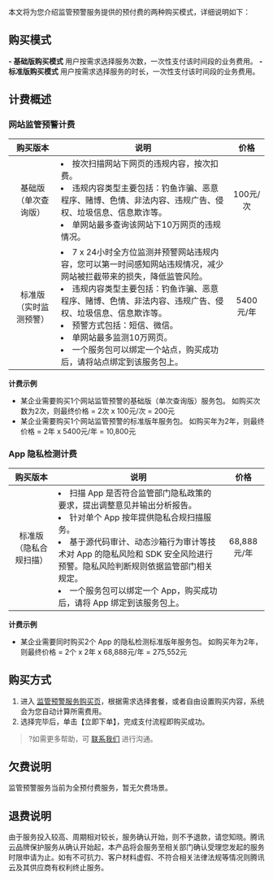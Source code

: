 本文将为您介绍监管预警服务提供的预付费的两种购买模式，详细说明如下：

## 购买模式
**- 基础版购买模式**
用户按需求选择服务次数，一次性支付该时间段的业务费用。
**- 标准版购买模式**
用户按需求选择服务的时长，一次性支付该时间段的业务费用。


## 计费概述
### 网站监管预警计费
<table>
<thead>
<tr>
<th><center><strong>购买版本</th>
<th><center><strong>说明</th>
<th><center><strong>价格</th>
</tr>
</thead>
<tbody><tr>
<td align="left"><center>基础版（单次查询版）</td>
<td align="left"><li>按次扫描网站下网页的违规内容，按次扣费。<br> <li>违规内容类型主要包括：钓鱼诈骗、恶意程序、赌博、色情、非法内容、违规广告、侵权、垃圾信息、信息欺诈等。<br> <li>单网站最多查询该网站下10万网页的违规情况。</td>
<td align="left"><center>100元/次</td>
</tr>
<tr>
<td align="left"><center>标准版（实时监测预警）</td>
<td align="left"><li>7 x 24小时全方位监测并预警网站违规内容，您可以第一时间感知网站违规情况，减少网站被拦截带来的损失，降低监管风险。<br><li>违规内容类型主要包括：钓鱼诈骗、恶意程序、赌博、色情、非法内容、违规广告、侵权、垃圾信息、信息欺诈等。<br><li>预警方式包括：短信、微信。<br> <li>单网站最多监测10万网页。<br> <li>一个服务包可以绑定一个站点，购买成功后，请将站点绑定到该服务包上。</td>
<td align="left"><center>5400元/年</td>
</tr>
</tbody></table>

**计费示例**
- 某企业需要购买1个网站监管预警的基础版（单次查询版）服务包。
如购买次数为2次，则最终价格 = 2次 x 100元/次 = 200元
- 某企业需要购买1个网站监管预警的标准版年服务包。
如购买年为2年，则最终价格 = 2年 x 5400元/年 = 10,800元

### App 隐私检测计费

<table>
<thead>
<tr>
<th align="left"><center><strong>购买版本</th>
<th align="left"><center><strong>说明</th>
<th align="left"><center><strong>价格</th>
</tr>
</thead>
<tbody><tr>
<td align="left"><center>标准版（隐私合规扫描）</td>
<td align="left"><li>扫描 App 是否符合监管部门隐私政策的要求，提出调整意见并输出分析报告。<br><li> 针对单个 App 按年提供隐私合规扫描服务。 <br><li>基于源代码审计、动态沙箱行为审计等技术对 App 的隐私风险和 SDK 安全风险进行预警。隐私风险判断规则依据监管部门相关规定。<br><li> 一个服务包可以绑定一个 App，购买成功后，请将 App 绑定到该服务包上。</td>
<td align="left"><center>68,888元/年</td>
</tr>
</tbody></table>

**计费示例**
- 某企业需要同时购买2个 App 的隐私检测标准版年服务包。
如购买年为2年，则最终价格 = 2个 x 2年 x 68,888元/年 = 275,552元

## 购买方式
1. 进入 [监管预警服务购买页](https://buy.cloud.tencent.com/bma)，根据需求选择套餐，或者自由设置购买内容，系统会为您自动计算所需费用。
2. 选择完毕后，单击【立即下单】，完成支付流程即购买成功。
>?如需更多帮助，可 [联系我们](https://cloud.tencent.com/act/event/connect-service) 进行沟通。

## 欠费说明
监管预警服务当前为全预付费服务，暂无欠费场景。

## 退费说明
由于服务投入较高、周期相对较长，服务确认开始，则不予退款，请您知晓。腾讯云品牌保护服务从确认开始起，本产品将会服务至相关部门确认受理您发起的服务时限申请为止。如有不可抗力、客户材料虚假、不符合相关法律法规等情况则腾讯云及其供应商有权利终止服务。

